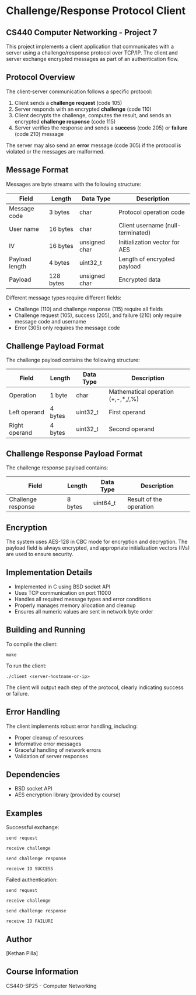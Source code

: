 # Challenge/Response Protocol Client

## CS440 Computer Networking - Project 7

This project implements a client application that communicates with a server using a challenge/response protocol over TCP/IP. The client and server exchange encrypted messages as part of an authentication flow.

## Protocol Overview

The client-server communication follows a specific protocol:

1. Client sends a **challenge request** (code 105)
2. Server responds with an encrypted **challenge** (code 110)
3. Client decrypts the challenge, computes the result, and sends an encrypted **challenge response** (code 115)
4. Server verifies the response and sends a **success** (code 205) or **failure** (code 210) message

The server may also send an **error** message (code 305) if the protocol is violated or the messages are malformed.

## Message Format

Messages are byte streams with the following structure:

| Field           | Length   | Data Type      | Description                       |
|-----------------|----------|----------------|-----------------------------------|
| Message code    | 3 bytes  | char           | Protocol operation code           |
| User name       | 16 bytes | char           | Client username (null-terminated) |
| IV              | 16 bytes | unsigned char  | Initialization vector for AES     |
| Payload length  | 4 bytes  | uint32_t       | Length of encrypted payload       |
| Payload         | 128 bytes| unsigned char  | Encrypted data                    |

Different message types require different fields:
- Challenge (110) and challenge response (115) require all fields
- Challenge request (105), success (205), and failure (210) only require message code and username
- Error (305) only requires the message code

## Challenge Payload Format

The challenge payload contains the following structure:

| Field           | Length   | Data Type      | Description                       |
|-----------------|----------|----------------|-----------------------------------|
| Operation       | 1 byte   | char           | Mathematical operation (+,-,*,/,%) |
| Left operand    | 4 bytes  | uint32_t       | First operand                     |
| Right operand   | 4 bytes  | uint32_t       | Second operand                    |

## Challenge Response Payload Format

The challenge response payload contains:

| Field             | Length   | Data Type      | Description                       |
|-------------------|----------|----------------|-----------------------------------|
| Challenge response| 8 bytes  | uint64_t       | Result of the operation           |

## Encryption

The system uses AES-128 in CBC mode for encryption and decryption. The payload field is always encrypted, and appropriate initialization vectors (IVs) are used to ensure security.

## Implementation Details

- Implemented in C using BSD socket API
- Uses TCP communication on port 11000
- Handles all required message types and error conditions
- Properly manages memory allocation and cleanup
- Ensures all numeric values are sent in network byte order

## Building and Running

To compile the client:

```
make
```

To run the client:

```
./client <server-hostname-or-ip>
```

The client will output each step of the protocol, clearly indicating success or failure.

## Error Handling

The client implements robust error handling, including:
- Proper cleanup of resources
- Informative error messages
- Graceful handling of network errors
- Validation of server responses

## Dependencies

- BSD socket API
- AES encryption library (provided by course)

## Examples

Successful exchange:
```
send request

receive challenge

send challenge response

receive ID SUCCESS
```

Failed authentication:
```
send request

receive challenge

send challenge response

receive ID FAILURE
```

## Author

[Kethan Pilla]

## Course Information

CS440-SP25 - Computer Networking
